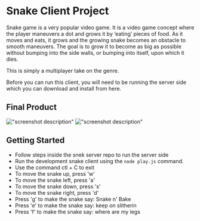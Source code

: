 
# Snake Client Project

Snake game is a very popular video game. It is a video game concept where the player maneuvers a dot and grows it by ‘eating’ pieces of food. As it moves and eats, it grows and the growing snake becomes an obstacle to smooth maneuvers. The goal is to grow it to become as big as possible without bumping into the side walls, or bumping into itself, upon which it dies.

This is simply a multiplayer take on the genre.

Before you can run this client, you will need to be running the server side which you can download and install from here. 

## Final Product

!["screenshot description"](#)
!["screenshot description"](#)


## Getting Started

- Follow steps inside the snek server repo to run the server side
- Run the development snake client using the `node play.js` command.
- Use the command ctl + C to exit
- To move the snake up, press 'w'
- To move the snake left, press 'a'
- To move the snake down, press 's'
- To move the snake right, press 'd'
- Press 'g' to make the snake say: Snake n' Bake
- Press 'e' to make the snake say: keep on slitherin
- Press 'f' to make the snake say: where are my legs


